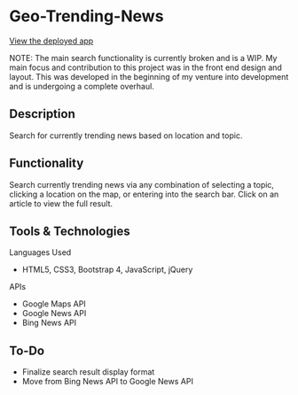 # Geo-Trending-News

[View the deployed app](https://itkazmi814.github.io/Geo-Trending-News/)


NOTE: The main search functionality is currently broken and is a WIP. My main focus and contribution to this project was in the front end design and layout. This was developed in the beginning of my venture into development and is undergoing a complete overhaul.

## Description

Search for currently trending news based on location and topic.

## Functionality

Search currently trending news via any combination of selecting a topic, clicking a location on the map, or entering into the search bar. Click on an article to view the full result.

## Tools & Technologies

Languages Used
 * HTML5, CSS3, Bootstrap 4, JavaScript, jQuery

APIs
* Google Maps API
* Google News API
* Bing News API

## To-Do

* Finalize search result display format
* Move from Bing News API to Google News API
